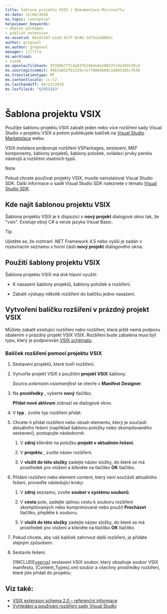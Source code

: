 ```yaml
---
title: Šablona projektu VSIX | Dokumentace Microsoftu
ms.date: 11/04/2016
ms.topic: conceptual
helpviewer_keywords:
- deploy packages
- publish extension
ms.assetid: b6c82167-e2a5-4cff-8c8b-2d72e2a9092c
author: gregvanl
ms.author: gregvanl
manager: jillfra
ms.workload:
- vssdk
ms.openlocfilehash: 972b0b777cda837b246de4a208337c4e369139c4
ms.sourcegitcommit: 94b3a052fb1229c7e7f8804b09c1d403385c7630
ms.translationtype: MT
ms.contentlocale: cs-CZ
ms.lasthandoff: 04/23/2019
ms.locfileid: "62953163"
---
```

# <a name="vsix-project-template"></a>Šablona projektu VSIX

Použijte šablonu projektu VSIX zabalit jeden nebo více rozšíření sady Visual Studio v projektu VSIX a potom publikujete balíček na [Visual Studio Marketplace](https://marketplace.visualstudio.com/) webu.

 VSIX instalace podporuje rozšíření VSPackages, sestavení, MEF komponenty, šablony projektů, šablony položek, ovládací prvky panelu nástrojů a rozšíření vlastních typů.

> [!NOTE]
> Pokud chcete používat projekty VSIX, musíte nainstalovat Visual Studio SDK. Další informace o sadě Visual Studio SDK naleznete v tématu [Visual Studio SDK](../extensibility/visual-studio-sdk.md).

## <a name="where-to-find-the-vsix-project-template"></a>Kde najít šablonou projektu VSIX

Šablona projektu VSIX je k dispozici v **nový projekt** dialogové okno tak, že "vsix".  Existuje obojí C# a verze jazyka Visual Basic.

> [!TIP]
> Ujistěte se, že rozhraní .NET Framework 4.5 nebo vyšší je zadán v rozevíracím seznamu v horní části **nový projekt** dialogového okna.

## <a name="uses-of-the-vsix-project-template"></a>Použití šablony projektu VSIX

Šablona projektu VSIX má dvě hlavní využití:

- K nasazení šablony projektů, šablony položek a rozšíření.

- Zabalit výstupy několik rozšíření do balíčku jedno nasazení.

## <a name="packaging-an-extension-in-an-empty-vsix-project"></a>Vytvoření balíčku rozšíření v prázdný projekt VSIX

Můžete zabalit existující rozšíření nebo rozšíření, která ještě nemá podporu obalením v prázdný projekt VSIX VSIX. Rozšíření bude zabalena musí být typu, který je podporován [VSIX schématu](../extensibility/vsix-extension-schema-2-0-reference.md).

### <a name="to-package-an-extension-by-using-a-vsix-project"></a>Balíček rozšíření pomocí projektu VSIX

1. Sestavení projektů, které tvoří rozšíření.

2. Vytvořte projekt VSIX s použitím **projekt VSIX** šablony.

    *Source.extension.vsixmanifest* se otevře v **Manifest Designer**.

3. Na **prostředky** , vyberte **nový** tlačítko.

    **Přidat nové aktivum** zobrazí se dialogové okno.

4. V **typ** , zvolte typ rozšíření přidat.

5. Chcete-li přidat rozšíření nebo obsah elementu, který je součástí aktuálního řešení (například šablonu položky nebo zkompilovaného sestavení), postupujte následovně:

   1. V **zdroj** klikněte na položku **projekt v aktuálním řešení**.

   2. V **projektu** , zvolte název rozšíření.

   3. V **vložit do této složky** zadejte název složky, do které se má prostředek pro vložení a klikněte na tlačítko **OK** tlačítko.

6. Přidání rozšíření nebo element content, který není součástí aktuálního řešení, proveďte následující kroky:

   1. V **zdroj** seznamu, zvolte **soubor v systému souborů**.

   2. V **cesta** pole, zadejte úplnou cestu k souboru rozšíření zkompilovaných nebo komprimované nebo použít **Procházet** tlačítko, přejděte k souboru.

   3. V **vložit do této složky** zadejte název složky, do které se má prostředek pro vložení a klikněte na tlačítko **OK** tlačítko.

7. Pokud chcete, aby váš balíček zahrnout další rozšíření, je přidáte stejným způsobem.

8. Sestavte řešení.

    [!INCLUDE[vsprvs](../code-quality/includes/vsprvs_md.md)] sestavení *VSIX* soubor, který obsahuje soubor VSIX manifestu, [Content_Types]*.xml* soubor a všechny prostředky rozšíření, které jste přidali do projektu.

## <a name="see-also"></a>Viz také:

- [VSIX extension schema 2.0 – referenční informace](../extensibility/vsix-extension-schema-2-0-reference.md)
- [Vyhledání a používání rozšíření sady Visual Studio](../ide/finding-and-using-visual-studio-extensions.md)